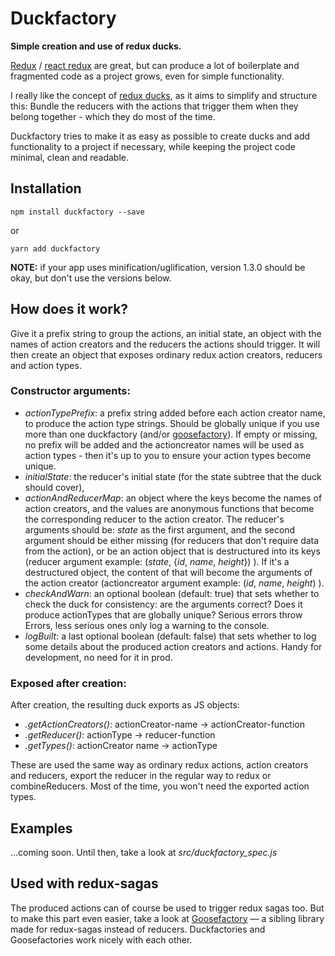 # Duckfactory
**Simple creation and use of redux ducks.**

[Redux](https://github.com/reactjs/redux) / [react redux](https://github.com/reactjs/react-redux) are great,
but can produce a lot of boilerplate and fragmented code as a project grows, even for simple functionality.

I really like the concept of [redux ducks](https://github.com/erikras/ducks-modular-redux),
as it aims to simplify and structure this:
Bundle the reducers with the actions that trigger them when they belong together - which they do most of the time.

Duckfactory tries to make it as easy as possible to create ducks and add functionality to a project if necessary,
while keeping the project code minimal, clean and readable.


## Installation
```
npm install duckfactory --save
```
or
```
yarn add duckfactory
```

**NOTE:** if your app uses minification/uglification, version 1.3.0 should be okay, but don't use the versions below. 

## How does it work?

Give it a prefix string to group the actions, an initial state, an object with the names of action creators
and the reducers the actions should trigger.
It will then create an object that exposes ordinary redux action creators, reducers and action types.

### Constructor arguments:
- _actionTypePrefix_: a prefix string added before each action creator name, to produce the action type strings. Should be globally unique if you use more than one duckfactory (and/or <a href="https://github.com/espen42/goosefactory">goosefactory</a>). If empty or missing, no prefix will be added and the actioncreator names will be used as action types - then it's up to you to ensure your action types become unique.
- _initialState_: the reducer's initial state (for the state subtree that the duck should cover), 
- _actionAndReducerMap_: an object where the keys become the names of action creators, and the values are anonymous functions that become the corresponding reducer to the action creator. The reducer's arguments should be: _state_ as the first argument, and the second argument should be either missing (for reducers that don't require data from the action), or be an action object that is destructured into its keys (reducer argument example: (_state_, {_id_, _name_, _height_}) ). If it's a destructured object, the content of that will become the arguments of the action creator (actioncreator argument example: (_id_, _name_, _height_) ). 
- _checkAndWarn_: an optional boolean (default: true) that sets whether to check the duck for consistency: are the arguments correct? Does it produce actionTypes that are globally unique? Serious errors throw Errors, less serious ones only log a warning to the console.
- _logBuilt_: a last optional boolean (default: false) that sets whether to log some details about the produced action creators and actions. Handy for development, no need for it in prod.

### Exposed after creation:
After creation, the resulting duck exports as JS objects:
- _.getActionCreators()_: actionCreator-name → actionCreator-function
- _.getReducer()_: actionType → reducer-function
- _.getTypes()_: actionCreator name → actionType

These are used the same way as ordinary redux actions, action creators and reducers, export the reducer in the regular way to redux or combineReducers. Most of the time, you won't need the exported action types.



## Examples
...coming soon. Until then, take a look at _src/duckfactory_spec.js_

  
## Used with redux-sagas

The produced actions can of course be used to trigger redux sagas too.
But to make this part even easier, take a look at [Goosefactory](https://github.com/espen42/goosefactory) — a sibling
library made for redux-sagas instead of reducers. Duckfactories and Goosefactories work nicely with each other.
